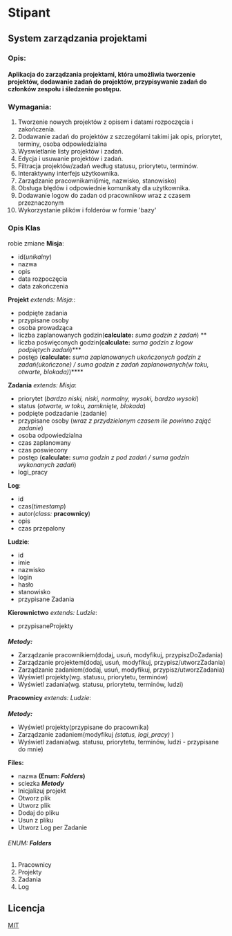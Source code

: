 # Stipant

## System zarządzania projektami

### Opis:

#### Aplikacja do zarządzania projektami, która umożliwia tworzenie projektów, dodawanie zadań do projektów, przypisywanie zadań do członków zespołu i śledzenie postępu.

### Wymagania:

1. Tworzenie nowych projektów z opisem i datami rozpoczęcia i zakończenia.
2. Dodawanie zadań do projektów z szczegółami takimi jak opis, priorytet, terminy, osoba odpowiedzialna
3. Wyswietlanie listy projektów i zadań.
4. Edycja i usuwanie projektów i zadań.
5. Filtracja projektów/zadań według statusu, priorytetu, terminów.
6. Interaktywny interfejs użytkownika.
7. Zarządzanie pracownikami(imię, nazwisko, stanowisko)
8. Obsługa błędów i odpowiednie komunikaty dla użytkownika.
9. Dodawanie logow do zadan od pracownikow wraz z czasem przeznaczonym
10. Wykorzystanie plików i folderów w formie 'bazy'
### Opis Klas
robie zmiane 
**Misja**:
- id(*unikalny*)
- nazwa
- opis
- data rozpoczęcia
- data zakończenia

**Projekt** *extends: Misja*::
- podpięte zadania
- przypisane osoby
- osoba prowadząca
- liczba zaplanowanych godzin(**calculate:** *suma godzin z zadań*) **
- liczba poświęconych godzin(**calculate:** *suma godzin z logow podpiętych zadań*)***
- postęp (**calculate:** *suma zaplanowanych ukończonych godzin z zadań(ukończone) / suma godzin z zadań zaplanowanych(w toku, otwarte, blokada)*)****


**Zadania** *extends: Misja*:
- priorytet (*bardzo niski, niski, normalny, wysoki, bardzo wysoki*)
- status (*otwarte, w toku, zamknięte, blokada*)
- podpięte podzadanie (zadanie)
- przypisane osoby (*wraz z przydzielonym czasem ile powinno zająć zadanie*)
- osoba odpowiedzialna
- czas zaplanowany
- czas poswiecony
- postęp (**calculate:** *suma godzin z pod zadań / suma godzin wykonanych zadań*)
- logi_pracy

**Log**:
- id
- czas(*timestamp*)
- autor(*class:* **pracownicy**)
- opis
- czas przepalony

**Ludzie**:
- id
- imie
- nazwisko
- login
- hasło
- stanowisko
- przypisane Zadania 

**Kierownictwo** *extends: Ludzie*:
- przypisaneProjekty
####
  ***Metody:***
- Zarządzanie pracownikiem(dodaj, usuń, modyfikuj, przypiszDoZadania)
- Zarządzanie projektem(dodaj, usuń, modyfikuj, przypisz/utworzZadania)
- Zarządzanie zadaniem(dodaj, usuń, modyfikuj, przypisz/utworzZadania)
- Wyświetl projekty(wg. statusu, priorytetu, terminów)
- Wyświetl zadania(wg. statusu, priorytetu, terminów, ludzi)

**Pracownicy** *extends: Ludzie*:
####
***Metody:***
- Wyświetl projekty(przypisane do pracownika)
- Zarządzanie zadaniem(modyfikuj *(status, logi_pracy)* )
- Wyświetl zadania(wg. statusu, priorytetu, terminów, ludzi - przypisane do mnie)

**Files:**
- nazwa **(Enum: *Folders*)**
- sciezka
***Metody***
- Inicjalizuj projekt
- Otworz plik
- Utworz plik
- Dodaj do pliku
- Usun z pliku
- Utworz Log per Zadanie

###### ENUM: **Folders**
1. Pracownicy      
2. Projekty        
3. Zadania         
4. Log             




## Licencja

[MIT](https://choosealicense.com/licenses/mit/)

